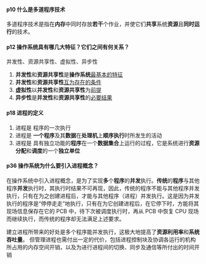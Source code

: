 #### p10 什么是多道程序技术

多道程序技术是指在**内存**中同时存放**若干**个作业，并使它们**共享**系统**资源**且**同时运行**的技术。

#### p12 操作系统具有哪几大特征？它们之间有何关系？

并发性、资源共享性、虚拟性、异步性

1. **并发性**和**资源共享性**是**操作系统**[最基本的特征]()
2. **并发性**和**资源共享性**[互为存在的条件]()
3. **虚拟性**以**并发性**和**资源共享性**为[前提]()
4. **异步性**是**并发性**和**资源共享性**的[必要结果]()

#### p18 进程的定义

1. 进程是 程序的一次执行
2. 进程是 **一个程序**及其**数据**在**处理机**上**顺序执行**时所发生的活动
3. 进程是 具有独立功能的**程序**在一个**数据集合**上运行的过程，它是系统进行**资源分配**和**调度**的一个**独立单位**

#### p36 操作系统为什么要引入进程概念？

在操作系统中引入进程概念，是为了实现**多**个**程序**的**并发**执行。**传统**的**程序**与其他程序**并发**执行时，其执行时结果不可再现，因此，传统的程序不能与其他程序并发执行，只有在为之创建进程后，才能与其他程序（进程）并发执行。这是因为并发执行的程序是“停停走走”地执行，只有在为它创建进程后，在它停下时，方能将其现场信息保存在它的 PCB 中，待下次被调度执行时，再从 PCB 中恢复 CPU 现场而继续执行，而传统的程序却无法满足上述要求。

建立进程所带来的好处是多个程序能并发执行，这极大地提高了**资源利用率**和**系统吞吐量**。 但管理进程也需付出一定的代价，包括进程控制块及协调各运行的机构所占用的内存空间开销，以及为进行进程间的切换、同步及通信等所付出的时间开销